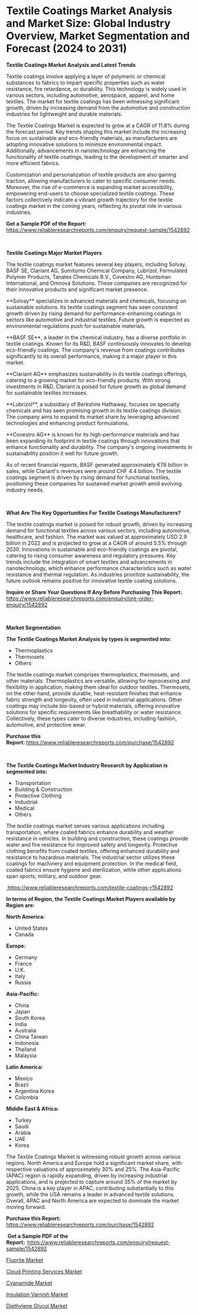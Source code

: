 <p><h1>Textile Coatings Market Analysis and Market Size: Global Industry Overview, Market Segmentation and Forecast (2024 to 2031)</h1></p><p><strong>Textile Coatings Market Analysis and Latest Trends</strong></p>
<p><p>Textile coatings involve applying a layer of polymeric or chemical substances to fabrics to impart specific properties such as water resistance, fire retardance, or durability. This technology is widely used in various sectors, including automotive, aerospace, apparel, and home textiles. The market for textile coatings has been witnessing significant growth, driven by increasing demand from the automotive and construction industries for lightweight and durable materials.</p><p>The Textile Coatings Market is expected to grow at a CAGR of 11.8% during the forecast period. Key trends shaping this market include the increasing focus on sustainable and eco-friendly materials, as manufacturers are adopting innovative solutions to minimize environmental impact. Additionally, advancements in nanotechnology are enhancing the functionality of textile coatings, leading to the development of smarter and more efficient fabrics.</p><p>Customization and personalization of textile products are also gaining traction, allowing manufacturers to cater to specific consumer needs. Moreover, the rise of e-commerce is expanding market accessibility, empowering end-users to choose specialized textile coatings. These factors collectively indicate a vibrant growth trajectory for the textile coatings market in the coming years, reflecting its pivotal role in various industries.</p></p>
<p><strong>Get a Sample PDF of the Report:&nbsp;</strong> <a href="https://www.reliableresearchreports.com/enquiry/request-sample/1542892?utm_campaign=40&utm_medium=2&utm_source=Github&utm_content=ia&utm_term=14112024&utm_id=textile-coatings">https://www.reliableresearchreports.com/enquiry/request-sample/1542892</a></p>
<p>&nbsp;</p>
<p><strong>Textile Coatings Major Market Players</strong></p>
<p><p>The textile coatings market features several key players, including Solvay, BASF SE, Clariant AG, Sumitomo Chemical Company, Lubrizol, Formulated Polymer Products, Tanatex Chemicals B.V., Covestro AG, Huntsman International, and Omnova Solutions. These companies are recognized for their innovative products and significant market presence.</p><p>**Solvay** specializes in advanced materials and chemicals, focusing on sustainable solutions. Its textile coatings segment has seen consistent growth driven by rising demand for performance-enhancing coatings in sectors like automotive and industrial textiles. Future growth is expected as environmental regulations push for sustainable materials.</p><p>**BASF SE**, a leader in the chemical industry, has a diverse portfolio in textile coatings. Known for its R&D, BASF continuously innovates to develop eco-friendly coatings. The company's revenue from coatings contributes significantly to its overall performance, making it a major player in this market.</p><p>**Clariant AG** emphasizes sustainability in its textile coatings offerings, catering to a growing market for eco-friendly products. With strong investments in R&D, Clariant is poised for future growth as global demand for sustainable textiles increases.</p><p>**Lubrizol**, a subsidiary of Berkshire Hathaway, focuses on specialty chemicals and has seen promising growth in its textile coatings division. The company aims to expand its market share by leveraging advanced technologies and enhancing product formulations.</p><p>**Covestro AG** is known for its high-performance materials and has been expanding its footprint in textile coatings through innovations that enhance functionality and durability. The company's ongoing investments in sustainability position it well for future growth.</p><p>As of recent financial reports, BASF generated approximately €78 billion in sales, while Clariant's revenues were around CHF 4.4 billion. The textile coatings segment is driven by rising demand for functional textiles, positioning these companies for sustained market growth amid evolving industry needs.</p></p>
<p>&nbsp;</p>
<p><strong>What Are The Key Opportunities For Textile Coatings Manufacturers?</strong></p>
<p><p>The textile coatings market is poised for robust growth, driven by increasing demand for functional textiles across various sectors, including automotive, healthcare, and fashion. The market was valued at approximately USD 2.9 billion in 2022 and is projected to grow at a CAGR of around 5.5% through 2030. Innovations in sustainable and eco-friendly coatings are pivotal, catering to rising consumer awareness and regulatory pressures. Key trends include the integration of smart textiles and advancements in nanotechnology, which enhance performance characteristics such as water resistance and thermal regulation. As industries prioritize sustainability, the future outlook remains positive for innovative textile coating solutions.</p></p>
<p><strong>Inquire or Share Your Questions If Any Before Purchasing This Report:</strong> <a href="https://www.reliableresearchreports.com/enquiry/pre-order-enquiry/1542892?utm_campaign=40&utm_medium=2&utm_source=Github&utm_content=ia&utm_term=14112024&utm_id=textile-coatings">https://www.reliableresearchreports.com/enquiry/pre-order-enquiry/1542892</a></p>
<p>&nbsp;</p>
<p><strong>Market Segmentation</strong></p>
<p><strong>The Textile Coatings Market Analysis by types is segmented into:</strong></p>
<p><ul><li>Thermoplastics</li><li>Thermosets</li><li>Others</li></ul></p>
<p><p>The textile coatings market comprises thermoplastics, thermosets, and other materials. Thermoplastics are versatile, allowing for reprocessing and flexibility in application, making them ideal for outdoor textiles. Thermosets, on the other hand, provide durable, heat-resistant finishes that enhance fabric strength and longevity, often used in industrial applications. Other coatings may include bio-based or hybrid materials, offering innovative solutions for specific requirements like breathability or water resistance. Collectively, these types cater to diverse industries, including fashion, automotive, and protective wear.</p></p>
<p><strong>Purchase this Report:&nbsp;</strong><a href="https://www.reliableresearchreports.com/purchase/1542892?utm_campaign=40&utm_medium=2&utm_source=Github&utm_content=ia&utm_term=14112024&utm_id=textile-coatings">https://www.reliableresearchreports.com/purchase/1542892</a></p>
<p>&nbsp;</p>
<p><strong>The Textile Coatings Market Industry Research by Application is segmented into:</strong></p>
<p><ul><li>Transportation</li><li>Building & Construction</li><li>Protective Clothing</li><li>Industrial</li><li>Medical</li><li>Others</li></ul></p>
<p><p>The textile coatings market serves various applications including transportation, where coated fabrics enhance durability and weather resistance in vehicles. In building and construction, these coatings provide water and fire resistance for improved safety and longevity. Protective clothing benefits from coated textiles, offering enhanced durability and resistance to hazardous materials. The industrial sector utilizes these coatings for machinery and equipment protection. In the medical field, coated fabrics ensure hygiene and sterilization, while other applications span sports, military, and outdoor gear.</p></p>
<p><a href="https://www.reliableresearchreports.com/textile-coatings-r1542892?utm_campaign=40&utm_medium=2&utm_source=Github&utm_content=ia&utm_term=14112024&utm_id=textile-coatings">&nbsp;https://www.reliableresearchreports.com/textile-coatings-r1542892</a></p>
<p><strong>In terms of Region, the Textile Coatings Market Players available by Region are:</strong></p>
<p>
    <p> <strong> North America: </strong>
        <ul>
            <li>United States</li>
            <li>Canada</li>
        </ul>
        </p> 
    <p> <strong> Europe: </strong>
        <ul>
            <li>Germany</li>
            <li>France</li>
            <li>U.K.</li>
            <li>Italy</li>
            <li>Russia</li>
        </ul>
        </p> 
    <p> <strong> Asia-Pacific: </strong>
        <ul>
            <li>China</li>
            <li>Japan</li>
            <li>South Korea</li>
            <li>India</li>
            <li>Australia</li>
            <li>China Taiwan</li>
            <li>Indonesia</li>
            <li>Thailand</li>
            <li>Malaysia</li>
        </ul>
        </p> 
    <p> <strong> Latin America: </strong>
        <ul>
            <li>Mexico</li>
            <li>Brazil</li>
            <li>Argentina Korea</li>
            <li>Colombia</li>
        </ul>
        </p> 
    <p> <strong> Middle East & Africa: </strong>
        <ul>
            <li>Turkey</li>
            <li>Saudi</li>
            <li>Arabia</li>
            <li>UAE</li>
            <li>Korea</li>
        </ul>
    </p>
    </p>
<p><p>The Textile Coatings Market is witnessing robust growth across various regions. North America and Europe hold a significant market share, with respective valuations of approximately 30% and 25%. The Asia-Pacific (APAC) region is rapidly expanding, driven by increasing industrial applications, and is projected to capture around 35% of the market by 2025. China is a key player in APAC, contributing substantially to this growth, while the USA remains a leader in advanced textile solutions. Overall, APAC and North America are expected to dominate the market moving forward.</p></p>
<p><strong>Purchase this Report: </strong><a href="https://www.reliableresearchreports.com/purchase/1542892?utm_campaign=40&utm_medium=2&utm_source=Github&utm_content=ia&utm_term=14112024&utm_id=textile-coatings">https://www.reliableresearchreports.com/purchase/1542892</a></p>
<p>&nbsp;<strong>Get a Sample PDF of the Report:&nbsp;&nbsp;</strong><a href="https://www.reliableresearchreports.com/enquiry/request-sample/1542892?utm_campaign=40&utm_medium=2&utm_source=Github&utm_content=ia&utm_term=14112024&utm_id=textile-coatings">https://www.reliableresearchreports.com/enquiry/request-sample/1542892</a></p>
<p><strong></strong></p>
<p><p><a href="https://www.linkedin.com/pulse/fluorite-market-research-report-exploring-size-revenue-pvx9e?utm_campaign=40&utm_medium=2&utm_source=Github&utm_content=ia&utm_term=14112024&utm_id=textile-coatings">Fluorite Market</a></p><p><a href="https://issuu.com/reportprime-2/docs/cloud-printing-services-market-size_2f0c8637876a1a?utm_campaign=40&utm_medium=2&utm_source=Github&utm_content=ia&utm_term=14112024&utm_id=textile-coatings">Cloud Printing Services Market</a></p><p><a href="https://www.linkedin.com/pulse/cyanamide-market-refracting-trends-consumer-behaviors-2024-2031-nuulc?utm_campaign=40&utm_medium=2&utm_source=Github&utm_content=ia&utm_term=14112024&utm_id=textile-coatings">Cyanamide Market</a></p><p><a href="https://github.com/DixieGrimes/Market-Research-Report-List-1/blob/main/insulation-varnish-market.md?utm_campaign=40&utm_medium=2&utm_source=Github&utm_content=ia&utm_term=14112024&utm_id=textile-coatings">Insulation Varnish Market</a></p><p><a href="https://github.com/abbislposival/Market-Research-Report-List-1/blob/main/diethylene-glycol-market.md?utm_campaign=40&utm_medium=2&utm_source=Github&utm_content=ia&utm_term=14112024&utm_id=textile-coatings">Diethylene Glycol Market</a></p></p>